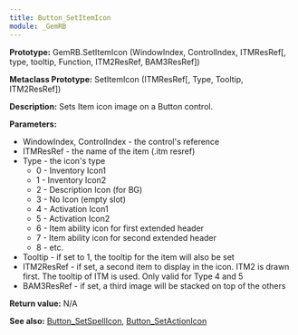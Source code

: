 ```yaml
---
title: Button_SetItemIcon
module: _GemRB
---
```


**Prototype:** GemRB.SetItemIcon (WindowIndex, ControlIndex, ITMResRef[, type, tooltip, Function, ITM2ResRef, BAM3ResRef])

**Metaclass Prototype:** SetItemIcon (ITMResRef[, Type, Tooltip, ITM2ResRef])

**Description:** Sets Item icon image on a Button control.

**Parameters:**
  * WindowIndex, ControlIndex - the control's reference
  * ITMResRef                 - the name of the item (.itm resref)
  * Type                      - the icon's type
    * 0 - Inventory Icon1
    * 1 - Inventory Icon2
    * 2 - Description Icon (for BG)
    * 3 - No Icon (empty slot)
    * 4 - Activation Icon1
    * 5 - Activation Icon2
    * 6 - Item ability icon for first extended header
    * 7 - Item ability icon for second extended header
    * 8 - etc.
  * Tooltip  - if set to 1, the tooltip for the item will also be set
  * ITM2ResRef - if set, a second item to display in the icon. ITM2 is drawn first. The tooltip of ITM is used. Only valid for Type 4 and 5
  * BAM3ResRef - if set, a third image will be stacked on top of the others

**Return value:** N/A

**See also:** [Button_SetSpellIcon](Button_SetSpellIcon.md), [Button_SetActionIcon](Button_SetActionIcon.md)

